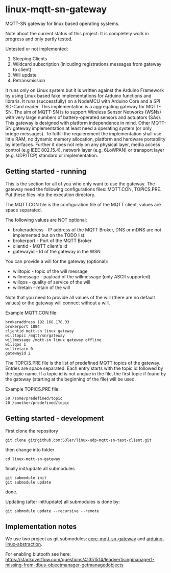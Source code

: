 # linux-mqtt-sn-gateway
MQTT-SN gateway for linux based operating systems.

Note about the current status of this project: It is completely work in progress and only partly tested.

Untested or not implemented:
1. Sleeping Clients
2. Wildcard subscription (inlcuding registrations messages from gateway to client)
3. Will update
4. Retransmission

It runs only on Linux system but it is written against the Arduino Framework by using Linux based fake implementations for Arduino functions and libraris. It runs (successfully) on a NodeMCU with Arduino Core and a SPI SD-Card reader.
This implementation is a aggregating gateway for MQTT-SN. The aim of MQTT-SN is to support Wireless Sensor Networks (WSNs) with very large numbers of battery-operated sensors and actuators (SAs). This gateway is designed with platform independence in mind. Other MQTT-SN gateway implementation at least need a operating system (or only bridge messages). To fulfill the requierement the implementation shall use little RAM, no dynamic memory allocation, platform and hardware portability by interfaces. Further it does not rely on any physical layer, media access control (e.g IEEE 802.15.4), network layer (e.g. 6LoWPAN) or transport layer (e.g. UDP/TCP) standard or implementation.

## Getting started - running
This is the section for all of you who only want to use the gateway.
The gateway need the following configurations files: MQTT.CON, TOPICS.PRE.
Put these files into the execution directory.

The MQTT.CON file is the configuration file of the MQTT client, values are space separated.

The following values are NOT optional:

  * brokeraddress - IP address of the MQTT Broker, DNS or mDNS are not implemented but on the TODO list.
  * brokerport - Port of the MQTT Broker
  * clientid - MQTT client's id
  * gatewayid - Id of the gateway in the WSN

You can provide a will for the gateway (optional):

  * willtopic - topic of the will message
  * willmessage - payload of the willmessage (only ASCII supported)
  * willqos - quality of service of the will
  * willretain - retain of the will

Note that you need to provide all values of the will (there are no default values) or the gateway will connect without a will.

Example MQTT.CON file:

	brokeraddress 192.168.178.33
	brokerport 1884
	clientid mqtt-sn linux gateway
	willtopic /mqtt/sn/gateway
	willmessage /mqtt-sn linux gateway offline
	willqos 1
	willretain 0
	gatewayid 2

The TOPCIS.PRE file is the list of predefined MQTT topics of the gateway. Entries are space separated.
Each entry starts with the topic id followed by the topic name.
If a topic id is not unqiue in the file, the first topic if found by the gateway (starting at the beginning of the file) will be used.

Example TOPICS.PRE file:

	50 /some/predefined/topic
	20 /another/predefined/topic

## Getting started - development

First clone the repository

    git clone git@github.com:S3ler/linux-udp-mqtt-sn-test-client.git

then change into folder

    cd linux-mqtt-sn-gateway

finally init/update all submodules

    git submodule init
    git submodule update

done.

Updating (after init/update) all submodules is done by:

    git submodule update --recursive --remote

## Implementation notes
We use two project as git submodules: [core-mqtt-sn-gateway](https://github.com/S3ler/core-mqtt-sn-gateway) and [arduino-linux-abstraction](https://github.com/S3ler/arduino-linux-abstraction).


For enabling blutooth see here: https://stackoverflow.com/questions/41351514/leadvertisingmanager1-missing-from-dbus-objectmanager-getmanagedobjects
